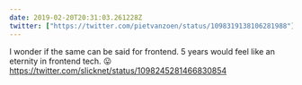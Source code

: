 ```yaml
---
date: 2019-02-20T20:31:03.261228Z
twitter: ["https://twitter.com/pietvanzoen/status/1098319138106281988"]
---
```

I wonder if the same can be said for frontend. 5 years would feel like an eternity in frontend tech. 😛 <https://twitter.com/slicknet/status/1098245281466830854>
